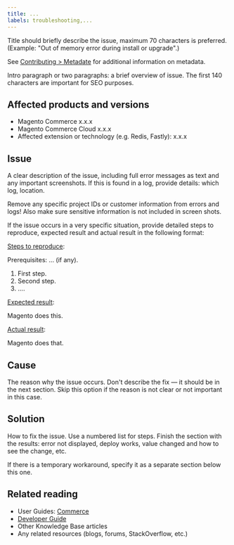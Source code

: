 ```yaml
---
title: ...
labels: troubleshooting,...
---
```


Title should briefly describe the issue, maximum 70 characters is preferred.<br/>
(Example: "Out of memory error during install or upgrade".)

See [Contributing > Metadate](https://github.com/magento-commerce/knowledge-base/blob/main/.github/CONTRIBUTING.md#-metadatathe-markdown-md-files-metadata-is-a-set-of-yaml-key-value-pairs-the-metadata-section-is-located-at-the-top-of-each-file-non-ascii-characters-are-not-allowed-in-metadata---titlelabels---key-value-pair-referencepropertydescriptiontitledefines-the-article-title-if-using-any-yaml-special-characters-in-title-please-enclose-it-in-quotes-labelscontains-labels-that-will-be-added-to-the-article-in-magento-help-center-add-labels-to-describe-products-issues-products-versions-section-and-category-if-in-doubt-dont-add-labels) for additional information on metadata.

Intro paragraph or two paragraphs: a brief overview of issue. The first 140 characters are important for SEO purposes.

## Affected products and versions

* Magento Commerce x.x.x
* Magento Commerce Cloud x.x.x
* Affected extension or technology (e.g. Redis, Fastly): x.x.x

## Issue

A clear description of the issue, including full error messages as text and any important screenshots.
If this is found in a log, provide details: which log, location.

Remove any specific project IDs or customer information from errors and logs! Also make sure sensitive information is not included in screen shots.

If the issue occurs in a very specific situation, provide detailed steps to reproduce, expected result and actual result in the following format:

<ins>Steps to reproduce</ins>:

Prerequisites: ... (if any).

1. First step.
1. Second step.
1. ....

<ins>Expected result</ins>:

Magento does this.

<ins>Actual result</ins>:

Magento does that.

## Cause

The reason why the issue occurs. Don't describe the fix — it should be in the next section. Skip this option if the reason is not clear or not important in this case.

## Solution

How to fix the issue. Use a numbered list for steps.
Finish the section with the results: error not displayed, deploy works, value changed and how to see the change, etc.

If there is a temporary workaround, specify it as a separate section below this one.

## Related reading

* User Guides: [Commerce](https://docs.magento.com/user-guide/)
* [Developer Guide](https://devdocs.magento.com)
* Other Knowledge Base articles
* Any related resources (blogs, forums, StackOverflow, etc.)
